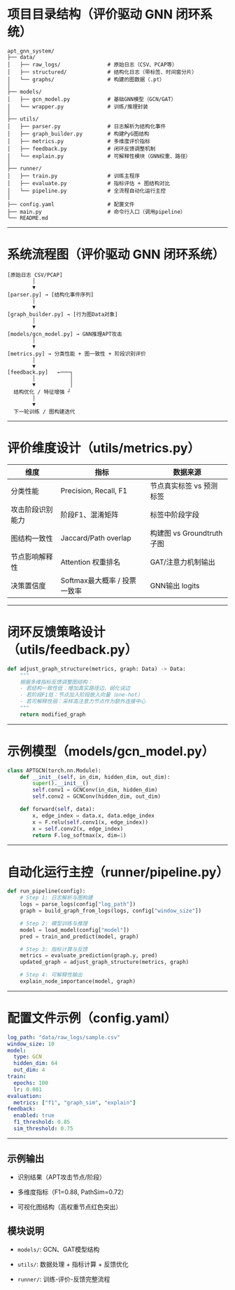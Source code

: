 # 项目目录结构（评价驱动 GNN 闭环系统）

```
apt_gnn_system/
├── data/
│   ├── raw_logs/               # 原始日志（CSV、PCAP等）
│   ├── structured/             # 结构化日志（带标签、时间窗分片）
│   └── graphs/                 # 构建的图数据（.pt）
│
├── models/
│   ├── gcn_model.py            # 基础GNN模型（GCN/GAT）
│   └── wrapper.py              # 训练/推理封装
│
├── utils/
│   ├── parser.py               # 日志解析为结构化事件
│   ├── graph_builder.py        # 构建PyG图结构
│   ├── metrics.py              # 多维度评价指标
│   ├── feedback.py             # 闭环反馈调整机制
│   └── explain.py              # 可解释性模块（GNN权重、路径）
│
├── runner/
│   ├── train.py                # 训练主程序
│   ├── evaluate.py             # 指标评估 + 图结构对比
│   └── pipeline.py             # 全流程自动化运行主控
│
├── config.yaml                 # 配置文件
├── main.py                     # 命令行入口（调用pipeline）
└── README.md

```
---

# 系统流程图（评价驱动 GNN 闭环系统）

```
[原始日志 CSV/PCAP]
        │
        ▼
[parser.py] → [结构化事件序列]
        │
        ▼
[graph_builder.py] → [行为图Data对象]
        │
        ▼
[models/gcn_model.py] → GNN推理APT攻击
        │
        ▼
[metrics.py] → 分类性能 + 图一致性 + 阶段识别评价
        │
        ▼
[feedback.py]   ←───┐
        │           │
        ▼           │
  结构优化 / 特征增强 ┘
        │
        ▼
  下一轮训练 / 图构建迭代

```

---

# 评价维度设计（utils/metrics.py）

|维度|指标|数据来源|
|---|---|---|
|分类性能|Precision, Recall, F1|节点真实标签 vs 预测标签|
|攻击阶段识别能力|阶段F1、混淆矩阵|标签中阶段字段|
|图结构一致性|Jaccard/Path overlap|构建图 vs Groundtruth子图|
|节点影响解释性|Attention 权重排名|GAT/注意力机制输出|
|决策置信度|Softmax最大概率 / 投票一致率|GNN输出 logits|

---

# 闭环反馈策略设计（utils/feedback.py）

```python
def adjust_graph_structure(metrics, graph: Data) -> Data:
    """
    根据多维指标反馈调整图结构：
    - 若结构一致性低：增加真实路径边，弱化误边
    - 若阶段F1低：节点加入阶段嵌入向量（one-hot）
    - 若可解释性弱：采样高注意力节点作为额外连接中心
    """
    return modified_graph
```

---

# 示例模型（models/gcn_model.py）
```python
class APTGCN(torch.nn.Module):
    def __init__(self, in_dim, hidden_dim, out_dim):
        super().__init__()
        self.conv1 = GCNConv(in_dim, hidden_dim)
        self.conv2 = GCNConv(hidden_dim, out_dim)

    def forward(self, data):
        x, edge_index = data.x, data.edge_index
        x = F.relu(self.conv1(x, edge_index))
        x = self.conv2(x, edge_index)
        return F.log_softmax(x, dim=1)

```
---

# 自动化运行主控（runner/pipeline.py）

```python
def run_pipeline(config):
    # Step 1: 日志解析与图构建
    logs = parse_logs(config["log_path"])
    graph = build_graph_from_logs(logs, config["window_size"])

    # Step 2: 模型训练与推理
    model = load_model(config["model"])
    pred = train_and_predict(model, graph)

    # Step 3: 指标计算与反馈
    metrics = evaluate_prediction(graph.y, pred)
    updated_graph = adjust_graph_structure(metrics, graph)

    # Step 4: 可解释性输出
    explain_node_importance(model, graph)

```
---

# 配置文件示例（config.yaml）

```yaml
log_path: "data/raw_logs/sample.csv"
window_size: 10
model:
  type: GCN
  hidden_dim: 64
  out_dim: 4
train:
  epochs: 100
  lr: 0.001
evaluation:
  metrics: ["f1", "graph_sim", "explain"]
feedback:
  enabled: true
  f1_threshold: 0.85
  sim_threshold: 0.75
```

---

## 示例输出

- 识别结果（APT攻击节点/阶段）
    
- 多维度指标（F1=0.88, PathSim=0.72）
    
- 可视化图结构（高权重节点红色突出）
    

## 模块说明

- `models/`: GCN、GAT模型结构
    
- `utils/`: 数据处理 + 指标计算 + 反馈优化
    
- `runner/`: 训练-评价-反馈完整流程